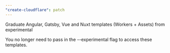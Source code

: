 ```yaml
---
"create-cloudflare": patch
---
```


Graduate Angular, Gatsby, Vue and Nuxt templates (Workers + Assets) from experimental

You no longer need to pass in the --experimental flag to access these templates.

